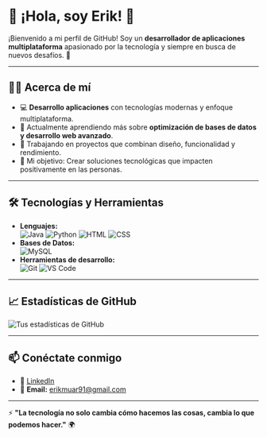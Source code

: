 # 🌟 ¡Hola, soy Erik! 👋

¡Bienvenido a mi perfil de GitHub! Soy un **desarrollador de aplicaciones multiplataforma** apasionado por la tecnología y siempre en busca de nuevos desafíos. 🚀

---

## 👨‍💻 **Acerca de mí**
- 💻 **Desarrollo aplicaciones** con tecnologías modernas y enfoque multiplataforma.
- 🌱 Actualmente aprendiendo más sobre **optimización de bases de datos y desarrollo web avanzado**.
- 🔭 Trabajando en proyectos que combinan diseño, funcionalidad y rendimiento.
- 🎯 Mi objetivo: Crear soluciones tecnológicas que impacten positivamente en las personas.

---

## 🛠️ **Tecnologías y Herramientas**
- **Lenguajes:**  
  ![Java](https://img.shields.io/badge/Java-ED8B00?style=for-the-badge&logo=java&logoColor=white) ![Python](https://img.shields.io/badge/Python-3776AB?style=for-the-badge&logo=python&logoColor=white) ![HTML](https://img.shields.io/badge/HTML5-E34F26?style=for-the-badge&logo=html5&logoColor=white) ![CSS](https://img.shields.io/badge/CSS3-1572B6?style=for-the-badge&logo=css3&logoColor=white)
- **Bases de Datos:**  
  ![MySQL](https://img.shields.io/badge/MySQL-4479A1?style=for-the-badge&logo=mysql&logoColor=white)
- **Herramientas de desarrollo:**  
  ![Git](https://img.shields.io/badge/Git-F05032?style=for-the-badge&logo=git&logoColor=white) ![VS Code](https://img.shields.io/badge/VS_Code-007ACC?style=for-the-badge&logo=visual-studio-code&logoColor=white)

---


## 📈 **Estadísticas de GitHub**
![Tus estadísticas de GitHub](https://github-readme-stats.vercel.app/api?username=Erik&show_icons=true&theme=radical)

---

## 📫 **Conéctate conmigo**
- 💼 [LinkedIn]([https://www.linkedin.com/in/erik/](https://www.linkedin.com/in/erik-mu%C3%B1oz-arias/))
- 📧 **Email:** erikmuar91@gmail.com

---

⚡ **"La tecnología no solo cambia cómo hacemos las cosas, cambia lo que podemos hacer."** 🌍
